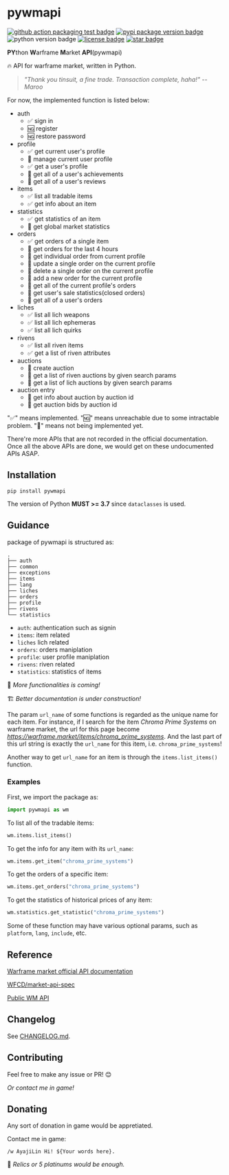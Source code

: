 # pywmapi

[![github action packaging test badge](https://img.shields.io/github/workflow/status/leonardodalinky/pywmapi/Python%20package%20test/main?label=main)](https://github.com/leonardodalinky/pywmapi/tree/main)
[![pypi package version badge](https://img.shields.io/pypi/v/pywmapi)](https://pypi.org/project/pywmapi/)
![python version badge](https://img.shields.io/badge/python-%3E%3D3.7-blue)
[![license badge](https://img.shields.io/github/license/leonardodalinky/pywmapi)](https://github.com/leonardodalinky/pywmapi/blob/main/LICENSE)
[![star badge](https://img.shields.io/github/stars/leonardodalinky/pywmapi?style=social)](https://github.com/leonardodalinky/pywmapi)


**PY**thon **W**arframe **M**arket **API**(pywmapi)

🔥 API for warframe market, written in Python.

> *"Thank you tinsuit, a fine trade. Transaction complete, haha!" -- Maroo*

For now, the implemented function is listed below:

* auth
  * ✅ sign in
  * 🆖 register
  * 🆖 restore password
* profile
  * ✅ get current user's profile
  * 🔲 manage current user profile
  * ✅ get a user's profile
  * 🔲 get all of a user's achievements
  * 🔲 get all of a user's reviews
* items
  * ✅ list all tradable items
  * ✅ get info about an item
* statistics
  * ✅ get statistics of an item
  * 🔲 get global market statistics
* orders
  * ✅ get orders of a single item
  * 🔲 get orders for the last 4 hours
  * 🔲 get individual order from current profile
  * 🔲 update a single order on the current profile
  * 🔲 delete a single order on the current profile
  * 🔲 add a new order for the current profile
  * 🔲 get all of the current profile's orders
  * 🔲 get user's sale statistics(closed orders)
  * 🔲 get all of a user's orders
* liches
  * ✅ list all lich weapons
  * ✅ list all lich ephemeras
  * ✅ list all lich quirks
* rivens
  * ✅ list all riven items
  * ✅ get a list of riven attributes
* auctions
  * 🔲 create auction
  * 🔲 get a list of riven auctions by given search params
  * 🔲 get a list of lich auctions by given search params
* auction entry
  * 🔲 get info about auction by auction id
  * 🔲 get auction bids by auction id

"✅" means implemented. "🆖" means unreachable due to some intractable problem. "🔲" means not being implemented yet.

There're more APIs that are not recorded in the official documentation. Once all the above APIs are done, we would get on these undocumented APIs ASAP.

## Installation

```
pip install pywmapi
```

The version of Python **MUST >= 3.7** since `dataclasses` is used.

## Guidance

package of pywmapi is structured as:
```
.
├── auth
├── common
├── exceptions
├── items
├── lang
├── liches
├── orders
├── profile
├── rivens
└── statistics
```

* `auth`: authentication such as signin
* `items`: item related
* `liches` lich related
* `orders`: orders maniplation
* `profile`: user profile maniplation
* `rivens`: riven related
* `statistics`: statistics of items

💪 *More functionalities is coming!*

🏗️ *Better documentation is under construction!*

The param `url_name` of some functions is regarded as the unique name for each item. For instance, if I search for the item *Chroma Prime Systems* on warframe market, the url for this page become *https://warframe.market/items/chroma_prime_systems*. And the last part of this url string is exactly the `url_name` for this item, i.e. `chroma_prime_systems`!

Another way to get `url_name` for an item is through the `items.list_items()` function.

### Examples

First, we import the package as:
```python
import pywmapi as wm
```

To list all of the tradable items:
```python
wm.items.list_items()
```

To get the info for any item with its `url_name`:
```python
wm.items.get_item("chroma_prime_systems")
```

To get the orders of a specific item:
```python
wm.items.get_orders("chroma_prime_systems")
```

To get the statistics of historical prices of any item:
```python
wm.statistics.get_statistic("chroma_prime_systems")
```

Some of these function may have various optional params, such as `platform`, `lang`, `include`, etc.

## Reference

[Warframe market official API documentation](https://warframe.market/api_docs)

[WFCD/market-api-spec](https://github.com/WFCD/market-api-spec)

[Public WM API](https://docs.google.com/document/d/1121cjBNN4BeZdMBGil6Qbuqse-sWpEXPpitQH5fb_Fo)

## Changelog

See [CHANGELOG.md](CHANGELOG.md).

## Contributing
Feel free to make any issue or PR! 😊

*Or contact me in game!*

## Donating

Any sort of donation in game would be appretiated.

Contact me in game:
```
/w AyajiLin Hi! ${Your words here}.
```

🤣 *Relics or 5 platinums would be enough.*
